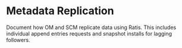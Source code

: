 # Metadata Replication

Document how OM and SCM replicate data using Ratis. This includes individual append entries requests and snapshot installs for lagging followers.
